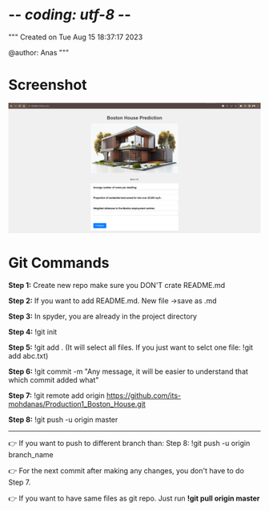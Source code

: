 # -*- coding: utf-8 -*-
"""
Created on Tue Aug 15 18:37:17 2023

@author: Anas
"""
# Screenshot
![Alt Text](https://github.com/its-mohdanas/Production1_Boston_House/blob/master/static/web.png)


# Git Commands
**Step 1:** Create new repo make sure you DON'T crate README.md

**Step 2:** If you want to add README.md. New file ->save as .md 

**Step 3:** In spyder, you are already in the project directory

**Step 4:** !git init

**Step 5:** !git add .   (It will select all files. If you just want to selct one file: !git add abc.txt)

**Step 6:** !git commit -m "Any message, it will be easier to understand that which commit added what"

**Step 7:** !git remote add origin https://github.com/its-mohdanas/Production1_Boston_House.git

**Step 8:** !git push -u origin master




______
👉 If you want to push to different branch than: Step 8: !git push -u origin branch_name

👉 For the next commit after making any changes, you don't have to do Step 7.

👉 If you want to have same files as git repo. Just run **!git pull origin master**
